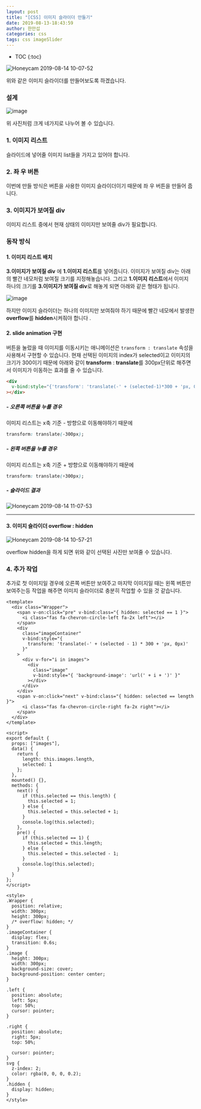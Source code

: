 ```yaml
---
layout: post
title: "[CSS] 이미지 슬라이더 만들기"
date: 2019-08-13-18:43:59
author: 한만섭
categories: css
tags: css imageSlider
---
```




* TOC
{:toc}






![Honeycam 2019-08-14 10-07-52](https://user-images.githubusercontent.com/46010705/62987575-72ee8580-be7b-11e9-8f24-3bc587a37e5e.gif)

위와 같은 이미지 슬라이더를 만들어보도록 하겠습니다.

### 설계

![image](https://user-images.githubusercontent.com/46010705/62986950-b72c5680-be78-11e9-9531-0d89ba811b67.png)

위 사진처럼 크게 네가지로 나누어 볼 수 있습니다.

<script async src="https://pagead2.googlesyndication.com/pagead/js/adsbygoogle.js"></script>
<!-- 수평 디스플레이 광고 -->
<ins class="adsbygoogle"
     style="display:block"
     data-ad-client="ca-pub-4877378276818686"
     data-ad-slot="4963641784"
     data-ad-format="auto"
     data-full-width-responsive="true"></ins>
<script>
     (adsbygoogle = window.adsbygoogle || []).push({});
</script>

### 1. 이미지 리스트

슬라이드에 넣어줄 이미지 list들을 가지고 있어야 합니다.

### 2. 좌 우 버튼

이번에 만들 방식은 버튼을 사용한 이미지 슬라이더이기 때문에 좌 우 버튼을 만들어 줍니다.

### 3. 이미지가 보여질 div

이미지 리스트 중에서 현재 상태의 이미지만 보여줄 div가 필요합니다.

### 동작 방식

#### 1. 이미지 리스트 배치

**3.이미지가 보여질 div** 에 **1.이미지 리스트**를 넣어줍니다. 이미지가 보여질 div는 아래의 빨간 네모처럼 보여질 크기를 지정해놓습니다. 그리고 **1.이미지 리스트**에서 이미지 하나의 크기를 **3.이미지가 보여질 div**로 해놓게 되면 아래와 같은 형태가 됩니다.

![image](https://user-images.githubusercontent.com/46010705/62990006-c4762080-be39-11e9-8bb0-03a322ad69d0.png)

하지만 이미지 슬라이더는 하나의 이미지만 보여줘야 하기 때문에 빨간 네모에서 발생한 **overflow**를 **hidden**시켜줘야 합니다 .

#### 2. slide animation 구현

버튼을 눌렀을 때 이미지를 이동시키는 애니메이션은 `transform : translate` 속성을 사용해서 구현할 수 있습니다. 현재 선택된 이미지의 index가 selected이고 이미지의 크기가 300이기 때문에 아래와 같이 **transform** : **translate**를 300px단위로 해주면서 이미지가 이동하는 효과를 줄 수 있습니다.

```html
<div
  v-bind:style="{'transform': 'translate(-' + (selected-1)*300 + 'px, 0px)'}"
></div>
```

##### - 오른쪽 버튼을 누를 경우

 이미지 리스트는 x축 기준 - 방향으로 이동해야하기 때문에

```css
transform: translate(-300px);
```

##### - 왼쪽 버튼을 누를 경우

 이미지 리스트는 x축 기준 + 방향으로 이동해야하기 때문에

```css
transform: translate(+300px);
```

##### - 슬라이드 결과

![Honeycam 2019-08-14 11-07-53](https://user-images.githubusercontent.com/46010705/62990236-bd9bdd80-be3a-11e9-8c0a-9ecd03f19630.gif)

---

<script async src="https://pagead2.googlesyndication.com/pagead/js/adsbygoogle.js"></script>
<ins class="adsbygoogle"
     style="display:block; text-align:center;"
     data-ad-layout="in-article"
     data-ad-format="fluid"
     data-ad-client="ca-pub-4877378276818686"
     data-ad-slot="9095928724"></ins>

<script>
     (adsbygoogle = window.adsbygoogle || []).push({});
</script>

#### 3. 이미지 슬라이더 overflow : hidden

![Honeycam 2019-08-14 10-57-21](https://user-images.githubusercontent.com/46010705/62990176-8299aa00-be3a-11e9-8094-1e1e613c3484.gif)

overflow hidden을 하게 되면 위와 같이 선택된 사진만 보여줄 수 있습니다.

### 4. 추가 작업

추가로 첫 이미지일 경우에 오른쪽 버튼만 보여주고 마지막 이미지일 때는 왼쪽 버튼만 보여주는등 작업을 해주면 이미지 슬라이더로 충분히 작업할 수 있을 것 같습니다.

```vue
<template>
  <div class="Wrapper">
    <span v-on:click="pre" v-bind:class="{ hidden: selected == 1 }">
      <i class="fas fa-chevron-circle-left fa-2x left"></i>
    </span>
    <div
      class="imageContainer"
      v-bind:style="{
        transform: 'translate(-' + (selected - 1) * 300 + 'px, 0px)'
      }"
    >
      <div v-for="i in images">
        <div
          class="image"
          v-bind:style="{ 'background-image': 'url(' + i + ')' }"
        ></div>
      </div>
    </div>
    <span v-on:click="next" v-bind:class="{ hidden: selected == length }">
      <i class="fas fa-chevron-circle-right fa-2x right"></i>
    </span>
  </div>
</template>

<script>
export default {
  props: ["images"],
  data() {
    return {
      length: this.images.length,
      selected: 1
    };
  },
  mounted() {},
  methods: {
    next() {
      if (this.selected == this.length) {
        this.selected = 1;
      } else {
        this.selected = this.selected + 1;
      }
      console.log(this.selected);
    },
    pre() {
      if (this.selected == 1) {
        this.selected = this.length;
      } else {
        this.selected = this.selected - 1;
      }
      console.log(this.selected);
    }
  }
};
</script>

<style>
.Wrapper {
  position: relative;
  width: 300px;
  height: 300px;
  /* overflow: hidden; */
}
.imageContainer {
  display: flex;
  transition: 0.6s;
}
.image {
  height: 300px;
  width: 300px;
  background-size: cover;
  background-position: center center;
}

.left {
  position: absolute;
  left: 5px;
  top: 50%;
  cursor: pointer;
}

.right {
  position: absolute;
  right: 5px;
  top: 50%;

  cursor: pointer;
}
svg {
  z-index: 2;
  color: rgba(0, 0, 0, 0.2);
}
.hidden {
  display: hidden;
}
</style>
```
